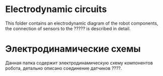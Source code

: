 
Electrodynamic circuits
====

This folder contains an electrodynamic diagram of the robot components, the connection of sensors to the ????? is described in detail.

Электродинамические схемы
====

Данная папка содержит электродинамическую схему компонентов робота, детально описано соединение датчиков ????.
